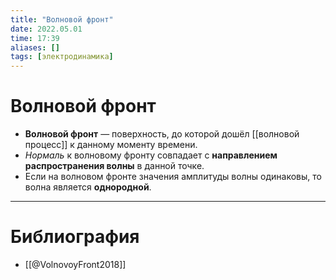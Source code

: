 ```yaml
---
title: "Волновой фронт"
date: 2022.05.01
time: 17:39
aliases: []
tags: [электродинамика]
---
```


# Волновой фронт

- **Волновой фронт** — поверхность, до которой дошёл [[волновой процесс]] к данному моменту времени.
- *Нормаль* к волновому фронту совпадает с **направлением распространения волны** в данной точке.
- Если на волновом фронте значения амплитуды волны одинаковы, то волна является **однородной**.

---

# Библиография

- [[@VolnovoyFront2018]]